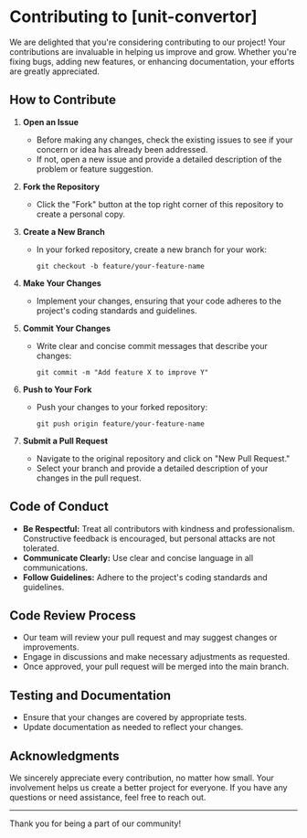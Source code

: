 # Contributing to [unit-convertor]

We are delighted that you're considering contributing to our project! Your contributions are invaluable in helping us improve and grow. Whether you're fixing bugs, adding new features, or enhancing documentation, your efforts are greatly appreciated.

## How to Contribute

1. **Open an Issue**
   - Before making any changes, check the existing issues to see if your concern or idea has already been addressed.
   - If not, open a new issue and provide a detailed description of the problem or feature suggestion.

2. **Fork the Repository**
   - Click the "Fork" button at the top right corner of this repository to create a personal copy.

3. **Create a New Branch**
   - In your forked repository, create a new branch for your work:
     ```
     git checkout -b feature/your-feature-name
     ```

4. **Make Your Changes**
   - Implement your changes, ensuring that your code adheres to the project's coding standards and guidelines.

5. **Commit Your Changes**
   - Write clear and concise commit messages that describe your changes:
     ```
     git commit -m "Add feature X to improve Y"
     ```

6. **Push to Your Fork**
   - Push your changes to your forked repository:
     ```
     git push origin feature/your-feature-name
     ```

7. **Submit a Pull Request**
   - Navigate to the original repository and click on "New Pull Request."
   - Select your branch and provide a detailed description of your changes in the pull request.

## Code of Conduct

- **Be Respectful:** Treat all contributors with kindness and professionalism. Constructive feedback is encouraged, but personal attacks are not tolerated.
- **Communicate Clearly:** Use clear and concise language in all communications.
- **Follow Guidelines:** Adhere to the project's coding standards and guidelines.

## Code Review Process

- Our team will review your pull request and may suggest changes or improvements.
- Engage in discussions and make necessary adjustments as requested.
- Once approved, your pull request will be merged into the main branch.

## Testing and Documentation

- Ensure that your changes are covered by appropriate tests.
- Update documentation as needed to reflect your changes.

## Acknowledgments

We sincerely appreciate every contribution, no matter how small. Your involvement helps us create a better project for everyone. If you have any questions or need assistance, feel free to reach out.

---

Thank you for being a part of our community!
